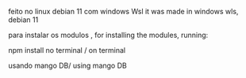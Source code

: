 feito no linux debian 11 com windows Wsl
it was made in windows wls, debian 11

para instalar os modulos , for installing the modules, running:

npm install 
no terminal / on terminal

usando mango DB/ using mango DB 